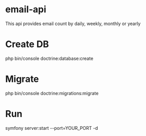 # email-api
This api provides email count by daily, weekly, monthly or yearly

# Create DB
php bin/console doctrine:database:create

# Migrate
php bin/console doctrine:migrations:migrate

# Run
symfony server:start --port=YOUR_PORT -d
